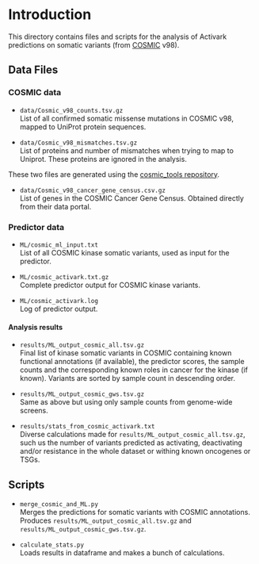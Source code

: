 # Introduction

This directory contains files and scripts for the analysis of Activark predictions on somatic variants (from [COSMIC](https://cancer.sanger.ac.uk/cosmic/classic) v98).


## Data Files

### COSMIC data

- `data/Cosmic_v98_counts.tsv.gz` </br>
List of all confirmed somatic missense mutations in COSMIC v98, mapped to UniProt protein sequences.

- `data/Cosmic_v98_mismatches.tsv.gz` </br>
List of proteins and number of mismatches when trying to map to Uniprot. These proteins are ignored in the analysis.

These two files are generated using the [cosmic_tools repository](https://github.com/JCGonzS/cosmic_tools).

- `data/Cosmic_v98_cancer_gene_census.csv.gz`</br>
List of genes in the COSMIC Cancer Gene Census. Obtained directly from their data portal.

### Predictor data

- `ML/cosmic_ml_input.txt`</br>
List of all COSMIC kinase somatic variants, used as input for the predictor.

- `ML/cosmic_activark.txt.gz`</br>
Complete predictor output for COSMIC kinase variants.

- `ML/cosmic_activark.log`</br>
Log of predictor output.

#### Analysis results

- `results/ML_output_cosmic_all.tsv.gz`</br>
Final list of kinase somatic variants in COSMIC containing known functional annotations (if available), the predictor scores, the sample counts and the corresponding known roles in cancer for the kinase (if known). Variants are sorted by sample count in descending order.

- `results/ML_output_cosmic_gws.tsv.gz`</br>
Same as above but using only sample counts from genome-wide screens.

- `results/stats_from_cosmic_activark.txt`</br>
Diverse calculations made for `results/ML_output_cosmic_all.tsv.gz`, such us the number of variants predicted as activating, deactivating and/or resistance in the whole dataset or withing known oncogenes or TSGs.

## Scripts

- `merge_cosmic_and_ML.py`</br>
Merges the predictions for somatic variants with COSMIC annotations. Produces `results/ML_output_cosmic_all.tsv.gz` and `results/ML_output_cosmic_gws.tsv.gz`.

- `calculate_stats.py`</br>
Loads results in dataframe and makes a bunch of calculations. 